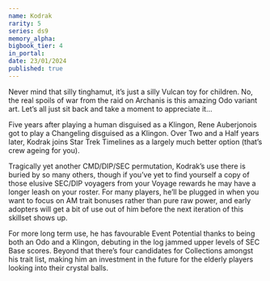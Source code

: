 ```yaml
---
name: Kodrak
rarity: 5
series: ds9
memory_alpha:
bigbook_tier: 4
in_portal:
date: 23/01/2024
published: true
---
```


Never mind that silly tinghamut, it’s just a silly Vulcan toy for children. No, the real spoils of war from the raid on Archanis is this amazing Odo variant art. Let’s all just sit back and take a moment to appreciate it…

Five years after playing a human disguised as a Klingon, Rene Auberjonois got to play a Changeling disguised as a Klingon. Over Two and a Half years later, Kodrak joins Star Trek Timelines as a largely much better option (that’s crew ageing for you).

Tragically yet another CMD/DIP/SEC permutation, Kodrak’s use there is buried by so many others, though if you’ve yet to find yourself a copy of those elusive SEC/DIP voyagers from your Voyage rewards he may have a longer leash on your roster. For many players, he’ll be plugged in when you want to focus on AM trait bonuses rather than pure raw power, and early adopters will get a bit of use out of him before the next iteration of this skillset shows up.

For more long term use, he has favourable Event Potential thanks to being both an Odo and a Klingon, debuting in the log jammed upper levels of SEC Base scores. Beyond that there’s four candidates for Collections amongst his trait list, making him an investment in the future for the elderly players looking into their crystal balls.
